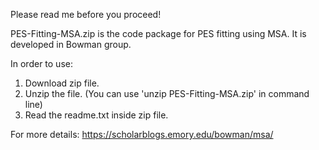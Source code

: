 Please read me before you proceed!

PES-Fitting-MSA.zip is the code package for PES fitting using MSA. It is developed in Bowman group. 

In order to use:

1. Download zip file.
2. Unzip the file. (You can use 'unzip PES-Fitting-MSA.zip' in command line)
3. Read the readme.txt inside zip file.

For more details: https://scholarblogs.emory.edu/bowman/msa/

